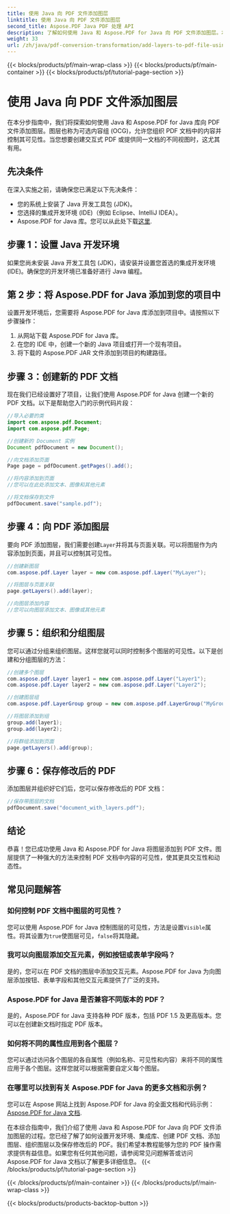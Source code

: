 ```yaml
---
title: 使用 Java 向 PDF 文件添加图层
linktitle: 使用 Java 向 PDF 文件添加图层
second_title: Aspose.PDF Java PDF 处理 API
description: 了解如何使用 Java 和 Aspose.PDF for Java 向 PDF 文件添加图层。本分步指南包含源代码并涵盖轻松的 PDF 操作。
weight: 33
url: /zh/java/pdf-conversion-transformation/add-layers-to-pdf-file-using-java/
---
```


{{< blocks/products/pf/main-wrap-class >}}
{{< blocks/products/pf/main-container >}}
{{< blocks/products/pf/tutorial-page-section >}}

# 使用 Java 向 PDF 文件添加图层

在本分步指南中，我们将探索如何使用 Java 和 Aspose.PDF for Java 库向 PDF 文件添加图层。图层也称为可选内容组 (OCG)，允许您组织 PDF 文档中的内容并控制其可见性。当您想要创建交互式 PDF 或提供同一文档的不同视图时，这尤其有用。

## 先决条件
在深入实施之前，请确保您已满足以下先决条件：

- 您的系统上安装了 Java 开发工具包 (JDK)。
- 您选择的集成开发环境 (IDE)（例如 Eclipse、IntelliJ IDEA）。
-  Aspose.PDF for Java 库。您可以从此处下载[这里](https://releases.aspose.com/pdf/java/).

## 步骤 1：设置 Java 开发环境
如果您尚未安装 Java 开发工具包 (JDK)，请安装并设置您首选的集成开发环境 (IDE)。确保您的开发环境已准备好进行 Java 编程。

## 第 2 步：将 Aspose.PDF for Java 添加到您的项目中
设置开发环境后，您需要将 Aspose.PDF for Java 库添加到项目中。请按照以下步骤操作：

1. 从网站下载 Aspose.PDF for Java 库。
2. 在您的 IDE 中，创建一个新的 Java 项目或打开一个现有项目。
3. 将下载的 Aspose.PDF JAR 文件添加到项目的构建路径。

## 步骤 3：创建新的 PDF 文档
现在我们已经设置好了项目，让我们使用 Aspose.PDF for Java 创建一个新的 PDF 文档。以下是帮助您入门的示例代码片段：

```java
//导入必要的类
import com.aspose.pdf.Document;
import com.aspose.pdf.Page;

//创建新的 Document 实例
Document pdfDocument = new Document();

//向文档添加页面
Page page = pdfDocument.getPages().add();

//将内容添加到页面
//您可以在此处添加文本、图像和其他元素

//将文档保存到文件
pdfDocument.save("sample.pdf");
```

## 步骤 4：向 PDF 添加图层
要向 PDF 添加图层，我们需要创建`Layer`并将其与页面关联。可以将图层作为内容添加到页面，并且可以控制其可见性。

```java
//创建新图层
com.aspose.pdf.Layer layer = new com.aspose.pdf.Layer("MyLayer");

//将图层与页面关联
page.getLayers().add(layer);

//向图层添加内容
//您可以向图层添加文本、图像或其他元素
```

## 步骤 5：组织和分组图层
您可以通过分组来组织图层。这样您就可以同时控制多个图层的可见性。以下是创建和分组图层的方法：

```java
//创建多个图层
com.aspose.pdf.Layer layer1 = new com.aspose.pdf.Layer("Layer1");
com.aspose.pdf.Layer layer2 = new com.aspose.pdf.Layer("Layer2");

//创建图层组
com.aspose.pdf.LayerGroup group = new com.aspose.pdf.LayerGroup("MyGroup");

//将图层添加到组
group.add(layer1);
group.add(layer2);

//将群组添加到页面
page.getLayers().add(group);
```

## 步骤 6：保存修改后的 PDF
添加图层并组织好它们后，您可以保存修改后的 PDF 文档：

```java
//保存带图层的文档
pdfDocument.save("document_with_layers.pdf");
```

## 结论
恭喜！您已成功使用 Java 和 Aspose.PDF for Java 将图层添加到 PDF 文件。图层提供了一种强大的方法来控制 PDF 文档中内容的可见性，使其更具交互性和动态性。

## 常见问题解答

### 如何控制 PDF 文档中图层的可见性？
您可以使用 Aspose.PDF for Java 控制图层的可见性，方法是设置`Visible`属性。将其设置为`true`使图层可见，`false`将其隐藏。

### 我可以向图层添加交互元素，例如按钮或表单字段吗？
是的，您可以在 PDF 文档的图层中添加交互元素。Aspose.PDF for Java 为向图层添加按钮、表单字段和其他交互元素提供了广泛的支持。

### Aspose.PDF for Java 是否兼容不同版本的 PDF？
是的，Aspose.PDF for Java 支持各种 PDF 版本，包括 PDF 1.5 及更高版本。您可以在创建新文档时指定 PDF 版本。

### 如何将不同的属性应用到各个图层？
您可以通过访问各个图层的各自属性（例如名称、可见性和内容）来将不同的属性应用于各个图层。这样您就可以根据需要自定义每个图层。

### 在哪里可以找到有关 Aspose.PDF for Java 的更多文档和示例？
您可以在 Aspose 网站上找到 Aspose.PDF for Java 的全面文档和代码示例：[Aspose.PDF for Java 文档](https://reference.aspose.com/pdf/java/).


在本综合指南中，我们介绍了使用 Java 和 Aspose.PDF for Java 向 PDF 文件添加图层的过程。您已经了解了如何设置开发环境、集成库、创建 PDF 文档、添加图层、组织图层以及保存修改后的 PDF。我们希望本教程能够为您的 PDF 操作需求提供有益信息。如果您有任何其他问题，请参阅常见问题解答或访问 Aspose.PDF for Java 文档以了解更多详细信息。
{{< /blocks/products/pf/tutorial-page-section >}}

{{< /blocks/products/pf/main-container >}}
{{< /blocks/products/pf/main-wrap-class >}}

{{< blocks/products/products-backtop-button >}}
